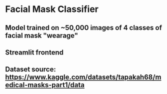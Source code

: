 # Facial Mask Classifier
## Model trained on ~50,000 images of 4 classes of facial mask "wearage"
## Streamlit frontend
## Dataset source: https://www.kaggle.com/datasets/tapakah68/medical-masks-part1/data
